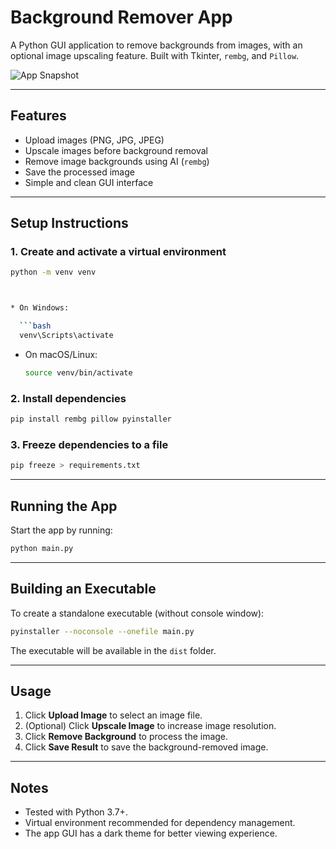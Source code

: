 # Background Remover App

A Python GUI application to remove backgrounds from images, with an optional image upscaling feature. Built with Tkinter, `rembg`, and `Pillow`.

![App Snapshot](https://backend.codingmstr.com/img/snapshot/11747347810.png)

---

## Features

- Upload images (PNG, JPG, JPEG)
- Upscale images before background removal
- Remove image backgrounds using AI (`rembg`)
- Save the processed image
- Simple and clean GUI interface

---

## Setup Instructions

### 1. Create and activate a virtual environment

```bash
python -m venv venv



* On Windows:

  ```bash
  venv\Scripts\activate
  ```
* On macOS/Linux:

  ```bash
  source venv/bin/activate
  ```

### 2. Install dependencies

```bash
pip install rembg pillow pyinstaller
```

### 3. Freeze dependencies to a file

```bash
pip freeze > requirements.txt
```

---

## Running the App

Start the app by running:

```bash
python main.py
```

---

## Building an Executable

To create a standalone executable (without console window):

```bash
pyinstaller --noconsole --onefile main.py
```

The executable will be available in the `dist` folder.

---

## Usage

1. Click **Upload Image** to select an image file.
2. (Optional) Click **Upscale Image** to increase image resolution.
3. Click **Remove Background** to process the image.
4. Click **Save Result** to save the background-removed image.

---

## Notes

* Tested with Python 3.7+.
* Virtual environment recommended for dependency management.
* The app GUI has a dark theme for better viewing experience.




